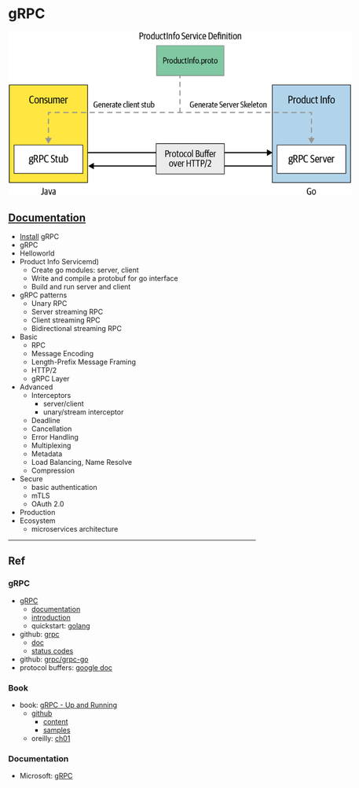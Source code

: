 # gRPC

<img src="/images/grpc.png" style="max-width: 700px;">

## [Documentation](docs/README.md)

- [Install](install.md) gRPC
- gRPC
- Helloworld
- Product Info Servicemd)
  - Create go modules: server, client
  - Write and compile a protobuf for go interface
  - Build and run server and client
- gRPC patterns
  - Unary RPC
  - Server streaming RPC
  - Client streaming RPC
  - Bidirectional streaming RPC
- Basic
  - RPC
  - Message Encoding
  - Length-Prefix Message Framing
  - HTTP/2
  - gRPC Layer
- Advanced
  - Interceptors
    - server/client 
    - unary/stream interceptor
  - Deadline
  - Cancellation
  - Error Handling
  - Multiplexing
  - Metadata
  - Load Balancing, Name Resolve
  - Compression
- Secure
  - basic authentication
  - mTLS
  - OAuth 2.0
- Production
- Ecosystem
  - microservices architecture

---
## Ref

### gRPC

- [gRPC](https://grpc.io/)
  - [documentation](https://grpc.io/docs/)
  - [introduction](https://grpc.io/docs/what-is-grpc/introduction/)
  - quickstart: [golang](https://grpc.io/docs/languages/go/quickstart/)
- github: [grpc](https://github.com/grpc/grpc)
  - [doc](https://github.com/grpc/grpc/tree/master/doc)
  - [status codes](https://grpc.github.io/grpc/core/md_doc_statuscodes.html)
- github: [grpc/grpc-go](https://github.com/grpc/grpc-go)
- protocol buffers: [google doc](https://developers.google.com/protocol-buffers)

### Book

- book: [gRPC - Up and Running](https://grpc-up-and-running.github.io/)
  - [github](https://github.com/grpc-up-and-running)
    - [content](https://github.com/grpc-up-and-running/grpc-up-and-running.github.io)
    - [samples](https://github.com/grpc-up-and-running/samples)
  - oreilly: [ch01](https://www.oreilly.com/library/view/grpc-up-and/9781492058328/ch01.html)

### Documentation

- Microsoft: [gRPC](https://docs.microsoft.com/en-us/dotnet/architecture/cloud-native/grpc)

